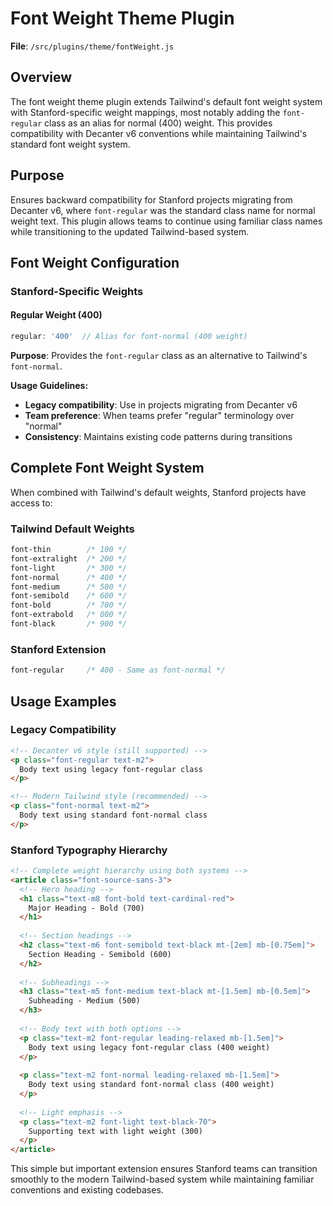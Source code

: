 # Font Weight Theme Plugin

**File**: `/src/plugins/theme/fontWeight.js`

## Overview

The font weight theme plugin extends Tailwind's default font weight system with Stanford-specific weight mappings, most notably adding the `font-regular` class as an alias for normal (400) weight. This provides compatibility with Decanter v6 conventions while maintaining Tailwind's standard font weight system.

## Purpose

Ensures backward compatibility for Stanford projects migrating from Decanter v6, where `font-regular` was the standard class name for normal weight text. This plugin allows teams to continue using familiar class names while transitioning to the updated Tailwind-based system.

## Font Weight Configuration

### Stanford-Specific Weights

#### Regular Weight (400)
```javascript
regular: '400'  // Alias for font-normal (400 weight)
```

**Purpose**: Provides the `font-regular` class as an alternative to Tailwind's `font-normal`.

**Usage Guidelines:**
- **Legacy compatibility**: Use in projects migrating from Decanter v6
- **Team preference**: When teams prefer "regular" terminology over "normal"
- **Consistency**: Maintains existing code patterns during transitions

## Complete Font Weight System

When combined with Tailwind's default weights, Stanford projects have access to:

### Tailwind Default Weights
```css
font-thin        /* 100 */
font-extralight  /* 200 */
font-light       /* 300 */
font-normal      /* 400 */
font-medium      /* 500 */
font-semibold    /* 600 */
font-bold        /* 700 */
font-extrabold   /* 800 */
font-black       /* 900 */
```

### Stanford Extension
```css
font-regular     /* 400 - Same as font-normal */
```

## Usage Examples

### Legacy Compatibility
```html
<!-- Decanter v6 style (still supported) -->
<p class="font-regular text-m2">
  Body text using legacy font-regular class
</p>

<!-- Modern Tailwind style (recommended) -->
<p class="font-normal text-m2">
  Body text using standard font-normal class
</p>
```

### Stanford Typography Hierarchy
```html
<!-- Complete weight hierarchy using both systems -->
<article class="font-source-sans-3">
  <!-- Hero heading -->
  <h1 class="text-m8 font-bold text-cardinal-red">
    Major Heading - Bold (700)
  </h1>
  
  <!-- Section headings -->
  <h2 class="text-m6 font-semibold text-black mt-[2em] mb-[0.75em]">
    Section Heading - Semibold (600)
  </h2>
  
  <!-- Subheadings -->
  <h3 class="text-m5 font-medium text-black mt-[1.5em] mb-[0.5em]">
    Subheading - Medium (500)
  </h3>
  
  <!-- Body text with both options -->
  <p class="text-m2 font-regular leading-relaxed mb-[1.5em]">
    Body text using legacy font-regular class (400 weight)
  </p>
  
  <p class="text-m2 font-normal leading-relaxed mb-[1.5em]">
    Body text using standard font-normal class (400 weight)
  </p>
  
  <!-- Light emphasis -->
  <p class="text-m2 font-light text-black-70">
    Supporting text with light weight (300)
  </p>
</article>
```

This simple but important extension ensures Stanford teams can transition smoothly to the modern Tailwind-based system while maintaining familiar conventions and existing codebases.
